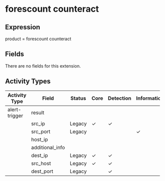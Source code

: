 forescount counteract
=====================

Expression
----------

product = forescount counteract

Fields
------

There are no fields for this extension.

Activity Types
--------------

| Activity Type | Field           | Status | Core     | Detection | Informational |
| ------------- | --------------- | ------ | -------- | --------- | ------------- |
| alert-trigger | result          |        |          |           |               |
|               | src_ip          | Legacy | &#10003; | &#10003;  |               |
|               | src_port        | Legacy |          |           | &#10003;      |
|               | host_ip         |        |          |           |               |
|               | additional_info |        |          |           |               |
|               | dest_ip         | Legacy | &#10003; | &#10003;  |               |
|               | src_host        | Legacy | &#10003; | &#10003;  |               |
|               | dest_port       | Legacy |          | &#10003;  |               |

